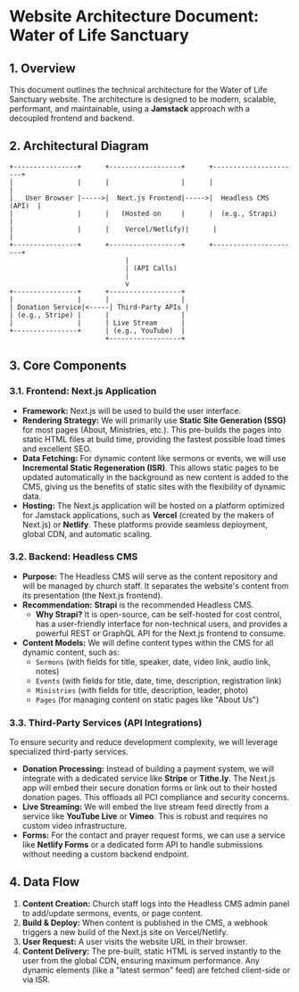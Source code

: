 # Website Architecture Document: Water of Life Sanctuary

## 1. Overview
This document outlines the technical architecture for the Water of Life Sanctuary website. The architecture is designed to be modern, scalable, performant, and maintainable, using a **Jamstack** approach with a decoupled frontend and backend.

## 2. Architectural Diagram

```
+----------------+      +------------------+      +----------------------+
|                |      |                  |      |                      |
|   User Browser |----->|  Next.js Frontend|----->|  Headless CMS (API)  |
|                |      |   (Hosted on     |      |  (e.g., Strapi)      |
|                |      |    Vercel/Netlify)|      |                      |
+----------------+      +------------------+      +----------------------+
                             |
                             | (API Calls)
                             |
                             v
+----------------+      +------------------+
|                |      |                  |
| Donation Service|<-----| Third-Party APIs |
| (e.g., Stripe) |      |                  |
|                |      | Live Stream      |
+----------------+      | (e.g., YouTube)  |
                        +------------------+
```

## 3. Core Components

### 3.1. Frontend: Next.js Application
*   **Framework:** Next.js will be used to build the user interface.
*   **Rendering Strategy:** We will primarily use **Static Site Generation (SSG)** for most pages (About, Ministries, etc.). This pre-builds the pages into static HTML files at build time, providing the fastest possible load times and excellent SEO.
*   **Data Fetching:** For dynamic content like sermons or events, we will use **Incremental Static Regeneration (ISR)**. This allows static pages to be updated automatically in the background as new content is added to the CMS, giving us the benefits of static sites with the flexibility of dynamic data.
*   **Hosting:** The Next.js application will be hosted on a platform optimized for Jamstack applications, such as **Vercel** (created by the makers of Next.js) or **Netlify**. These platforms provide seamless deployment, global CDN, and automatic scaling.

### 3.2. Backend: Headless CMS
*   **Purpose:** The Headless CMS will serve as the content repository and will be managed by church staff. It separates the website's content from its presentation (the Next.js frontend).
*   **Recommendation:** **Strapi** is the recommended Headless CMS.
    *   **Why Strapi?** It is open-source, can be self-hosted for cost control, has a user-friendly interface for non-technical users, and provides a powerful REST or GraphQL API for the Next.js frontend to consume.
*   **Content Models:** We will define content types within the CMS for all dynamic content, such as:
    *   `Sermons` (with fields for title, speaker, date, video link, audio link, notes)
    *   `Events` (with fields for title, date, time, description, registration link)
    *   `Ministries` (with fields for title, description, leader, photo)
    *   `Pages` (for managing content on static pages like "About Us")

### 3.3. Third-Party Services (API Integrations)
To ensure security and reduce development complexity, we will leverage specialized third-party services.
*   **Donation Processing:** Instead of building a payment system, we will integrate with a dedicated service like **Stripe** or **Tithe.ly**. The Next.js app will embed their secure donation forms or link out to their hosted donation pages. This offloads all PCI compliance and security concerns.
*   **Live Streaming:** We will embed the live stream feed directly from a service like **YouTube Live** or **Vimeo**. This is robust and requires no custom video infrastructure.
*   **Forms:** For the contact and prayer request forms, we can use a service like **Netlify Forms** or a dedicated form API to handle submissions without needing a custom backend endpoint.

## 4. Data Flow
1.  **Content Creation:** Church staff logs into the Headless CMS admin panel to add/update sermons, events, or page content.
2.  **Build & Deploy:** When content is published in the CMS, a webhook triggers a new build of the Next.js site on Vercel/Netlify.
3.  **User Request:** A user visits the website URL in their browser.
4.  **Content Delivery:** The pre-built, static HTML is served instantly to the user from the global CDN, ensuring maximum performance. Any dynamic elements (like a "latest sermon" feed) are fetched client-side or via ISR. 
